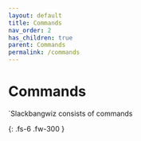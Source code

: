 ```yaml
---
layout: default
title: Commands
nav_order: 2
has_children: true
parent: Commands
permalink: /commands
---
```


# Commands

`Slackbangwiz consists of commands 

{: .fs-6 .fw-300 }
